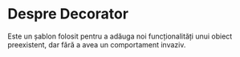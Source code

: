 # Despre Decorator

Este un șablon folosit pentru a adăuga noi funcționalități unui obiect preexistent, dar fără a avea un comportament invaziv.

```js
```
